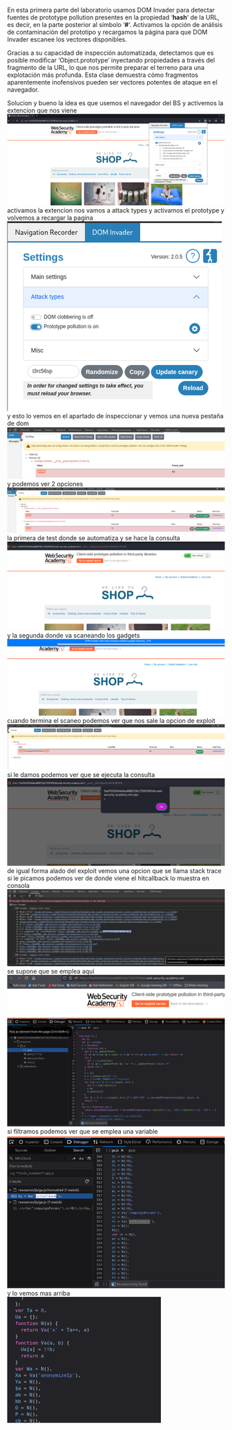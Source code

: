 En esta primera parte del laboratorio usamos DOM Invader para detectar fuentes de prototype pollution presentes en la propiedad ‘**hash**‘ de la URL, es decir, en la parte posterior al símbolo ‘**#**‘. Activamos la opción de análisis de contaminación del prototipo y recargamos la página para que DOM Invader escanee los vectores disponibles.

Gracias a su capacidad de inspección automatizada, detectamos que es posible modificar ‘Object.prototype’ inyectando propiedades a través del fragmento de la URL, lo que nos permite preparar el terreno para una explotación más profunda. Esta clase demuestra cómo fragmentos aparentemente inofensivos pueden ser vectores potentes de ataque en el navegador.

Solucion
y bueno la idea es que usemos el navegador del BS y activemos la extencion que nos viene
![Pasted_image_20250831230857.png](/Imagenes/Pasted_image_20250831230857.png)
activamos la extencion nos vamos a attack types
y activamos el prototype y volvemos a recargar la pagina
![Pasted_image_20250831230945.png](/Imagenes/Pasted_image_20250831230945.png)
y esto lo vemos en el apartado de inspeccionar y vemos una nueva pestaña de dom
![Pasted_image_20250831231115.png](/Imagenes/Pasted_image_20250831231115.png)
y podemos ver 2 opciones
![Pasted_image_20250831231432.png](/Imagenes/Pasted_image_20250831231432.png)
la primera de test donde se automatiza y se hace la consulta
![Pasted_image_20250831231510.png](/Imagenes/Pasted_image_20250831231510.png)
y la segunda donde va scaneando los gadgets
![Pasted_image_20250831231548.png](/Imagenes/Pasted_image_20250831231548.png)
cuando termina el scaneo podemos ver que nos sale la opcion de exploit 
![Pasted_image_20250831231621.png](/Imagenes/Pasted_image_20250831231621.png)si le damos podemos ver que se ejecuta la consulta
![Pasted_image_20250831231701.png](/Imagenes/Pasted_image_20250831231701.png)
de igual forma alado del exploit vemos una opcion que se llama stack trace si le picamos podemos ver de donde viene el hitcallback
lo muestra en consola
![Pasted_image_20250831232052.png](/Imagenes/Pasted_image_20250831232052.png)
se supone que se emplea aqui
![Pasted_image_20250831232218.png](/Imagenes/Pasted_image_20250831232218.png)
si filtramos podemos ver que se emplea una variable
![Pasted_image_20250831232354.png](/Imagenes/Pasted_image_20250831232354.png)
y lo vemos mas arriba
![Pasted_image_20250831232432.png](/Imagenes/Pasted_image_20250831232432.png)
